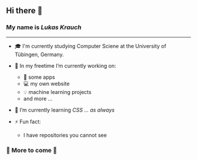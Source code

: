 ## Hi there 👋 

### My name is *Lukas Krauch*

---

- 🎓 I'm currently studying Computer Sciene at the University of Tübingen, Germany.

- 🏡 In my freetime I’m currently working on:
  - 📱 some apps 
  - 💻 my own website 
  - 💡 machine learning projects
  - and more ... 
  
- 🌱 I’m currently learning *CSS ... as always*



- ⚡ Fun fact:
  - I have repositories you cannot see


### 🚧 More to come 🚧

<!--
TODO: 
- Skills:
- 
 

-->

